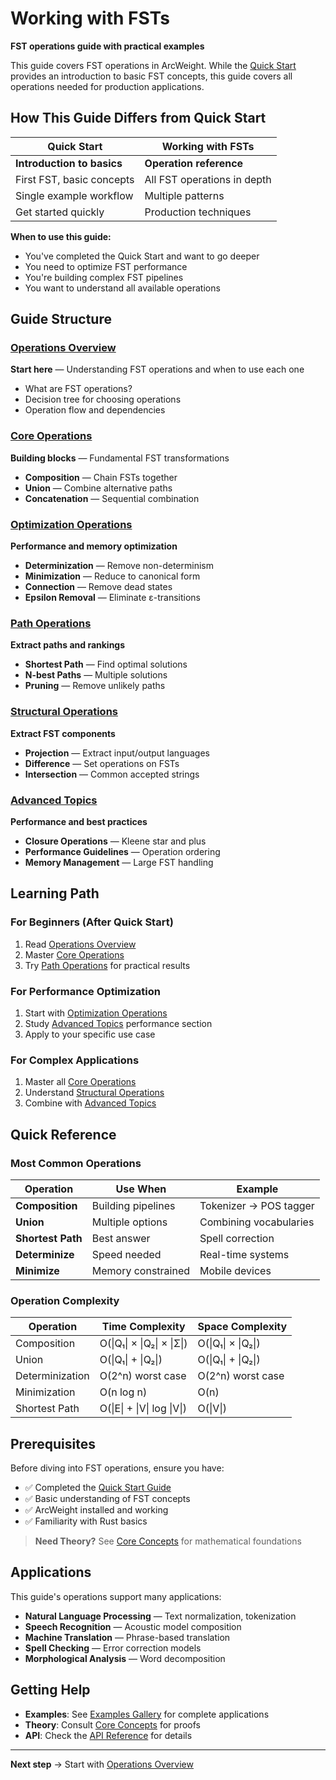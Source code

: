 # Working with FSTs

**FST operations guide with practical examples**

This guide covers FST operations in ArcWeight. While the [Quick Start](../quick-start.md) provides an introduction to basic FST concepts, this guide covers all operations needed for production applications.

## How This Guide Differs from Quick Start

| Quick Start | Working with FSTs |
|-------------|-------------------|
| **Introduction to basics** | **Operation reference** |
| First FST, basic concepts | All FST operations in depth |
| Single example workflow | Multiple patterns |
| Get started quickly | Production techniques |

**When to use this guide:**
- You've completed the Quick Start and want to go deeper
- You need to optimize FST performance
- You're building complex FST pipelines
- You want to understand all available operations

## Guide Structure

### [Operations Overview](operations-overview.md)
**Start here** — Understanding FST operations and when to use each one

- What are FST operations?
- Decision tree for choosing operations
- Operation flow and dependencies

### [Core Operations](core-operations.md)
**Building blocks** — Fundamental FST transformations

- **Composition** — Chain FSTs together
- **Union** — Combine alternative paths
- **Concatenation** — Sequential combination

### [Optimization Operations](optimization-operations.md)
**Performance and memory optimization**

- **Determinization** — Remove non-determinism
- **Minimization** — Reduce to canonical form
- **Connection** — Remove dead states
- **Epsilon Removal** — Eliminate ε-transitions

### [Path Operations](path-operations.md)
**Extract paths and rankings**

- **Shortest Path** — Find optimal solutions
- **N-best Paths** — Multiple solutions
- **Pruning** — Remove unlikely paths

### [Structural Operations](structural-operations.md)
**Extract FST components**

- **Projection** — Extract input/output languages
- **Difference** — Set operations on FSTs
- **Intersection** — Common accepted strings

### [Advanced Topics](advanced-topics.md)
**Performance and best practices**

- **Closure Operations** — Kleene star and plus
- **Performance Guidelines** — Operation ordering
- **Memory Management** — Large FST handling

## Learning Path

### For Beginners (After Quick Start)
1. Read [Operations Overview](operations-overview.md)
2. Master [Core Operations](core-operations.md)
3. Try [Path Operations](path-operations.md) for practical results

### For Performance Optimization
1. Start with [Optimization Operations](optimization-operations.md)
2. Study [Advanced Topics](advanced-topics.md) performance section
3. Apply to your specific use case

### For Complex Applications
1. Master all [Core Operations](core-operations.md)
2. Understand [Structural Operations](structural-operations.md)
3. Combine with [Advanced Topics](advanced-topics.md)

## Quick Reference

### Most Common Operations

| Operation | Use When | Example |
|-----------|----------|---------|
| **Composition** | Building pipelines | Tokenizer → POS tagger |
| **Union** | Multiple options | Combining vocabularies |
| **Shortest Path** | Best answer | Spell correction |
| **Determinize** | Speed needed | Real-time systems |
| **Minimize** | Memory constrained | Mobile devices |

### Operation Complexity

| Operation | Time Complexity | Space Complexity |
|-----------|----------------|------------------|
| Composition | O(\|Q₁\| × \|Q₂\| × \|Σ\|) | O(\|Q₁\| × \|Q₂\|) |
| Union | O(\|Q₁\| + \|Q₂\|) | O(\|Q₁\| + \|Q₂\|) |
| Determinization | O(2^n) worst case | O(2^n) worst case |
| Minimization | O(n log n) | O(n) |
| Shortest Path | O(\|E\| + \|V\| log \|V\|) | O(\|V\|) |

## Prerequisites

Before diving into FST operations, ensure you have:

- ✅ Completed the [Quick Start Guide](../quick-start.md)
- ✅ Basic understanding of FST concepts
- ✅ ArcWeight installed and working
- ✅ Familiarity with Rust basics

> **Need Theory?** See [Core Concepts](../core-concepts/) for mathematical foundations

## Applications

This guide's operations support many applications:

- **Natural Language Processing** — Text normalization, tokenization
- **Speech Recognition** — Acoustic model composition
- **Machine Translation** — Phrase-based translation
- **Spell Checking** — Error correction models
- **Morphological Analysis** — Word decomposition

## Getting Help

- **Examples**: See [Examples Gallery](../examples/) for complete applications
- **Theory**: Consult [Core Concepts](../core-concepts/) for proofs
- **API**: Check the [API Reference](../api-reference.md) for details

---

**Next step** → Start with [Operations Overview](operations-overview.md)